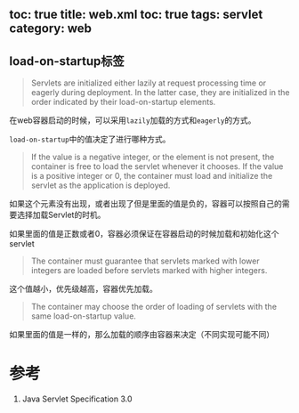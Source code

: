 toc: true
title: web.xml
toc: true
tags: servlet
category: web
---

## load-on-startup标签

> Servlets are initialized either lazily at request processing time or eagerly during
deployment. In the latter case, they are initialized in the order indicated by
their load-on-startup elements.

在web容器启动的时候，可以采用`lazily`加载的方式和`eagerly`的方式。

`load-on-startup`中的值决定了进行哪种方式。

> If the value is a negative integer, or the element is not present, the
container is free to load the servlet whenever it chooses. If the value is a positive
integer or 0, the container must load and initialize the servlet as the application is
deployed.

如果<load-on-startup>这个元素没有出现，或者出现了但是里面的值是负的，容器可以按照自己的需要选择加载Servlet的时机。

如果里面的值是正数或者0，容器必须保证在容器启动的时候加载和初始化这个servlet

>  The container must guarantee that servlets marked with lower integers
are loaded before servlets marked with higher integers.

这个值越小，优先级越高，容器优先加载。

> The container may choose
the order of loading of servlets with the same load-on-startup value.

如果里面的值是一样的，那么加载的顺序由容器来决定（不同实现可能不同）


# 参考

1. Java Servlet Specification 3.0
